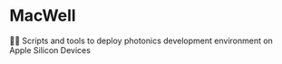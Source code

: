 # MacWell
🧰💡 Scripts and tools to deploy photonics development environment on Apple Silicon Devices
